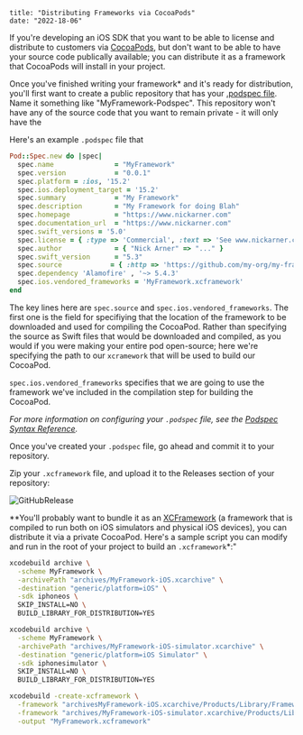 



```
title: "Distributing Frameworks via CocoaPods"
date: "2022-18-06"
```

If you're developing an iOS SDK that you want to be able to license and distribute to customers via [CocoaPods](http://cocoapods.org), but don't want to be able to have your source code publically available; you can distribute it as a framework that CocoaPods will install in your project. 

Once you've finished writing your framework* and it's ready for distribution, you'll first want to create a public repository that has your [.podspec file](https://guides.cocoapods.org/syntax/podspec.html). Name it something like "MyFramework-Podspec". This repository won't have any of the source code that you want to remain private - it will only have the 

Here's an example `.podspec` file that 

```ruby
Pod::Spec.new do |spec|
  spec.name               = "MyFramework"
  spec.version            = "0.0.1"
  spec.platform = :ios, '15.2'
  spec.ios.deployment_target = '15.2'
  spec.summary            = "My Framework"
  spec.description        = "My Framework for doing Blah"
  spec.homepage           = "https://www.nickarner.com"
  spec.documentation_url  = "https://www.nickarner.com"
  spec.swift_versions = '5.0'
  spec.license = { :type => 'Commercial', :text => 'See www.nickarner.com' }
  spec.author             = { "Nick Arner" => "..." }
  spec.swift_version      = "5.3"
  spec.source            = { :http => 'https://github.com/my-org/my-framework-podspecs/releases/download/0.0.1/MyFramework.xcframework.zip' }
  spec.dependency 'Alamofire' , '~> 5.4.3' 
  spec.ios.vendored_frameworks = 'MyFramework.xcframework'
end
```

The key lines here are `spec.source` and `spec.ios.vendored_frameworks`. The first one is the field for specifiying that the location of the framework to be downloaded and used for compiling the CocoaPod. Rather than specifying the source as Swift files that would be downloaded and compiled, as you would if you were making your entire pod open-source; here we're specifying the path to our `xcramework` that will be used to build our CocoaPod. 

`spec.ios.vendored_frameworks` specifies that we are going to use the framework we've included in the compilation step for building the CocoaPod.  

*For more information on configuring your `.podspec` file, see the [Podspec Syntax Reference](https://guides.cocoapods.org/syntax/podspec.html).* 

Once you've created your `.podspec` file, go ahead and commit it to your repository. 

Zip your `.xcframework` file, and upload it to the Releases section of your repository:

![GitHubRelease](/blog_assets/2022/GitHubReleases.png)





**You'll probably want to bundle it as an [XCFramework](https://help.apple.com/xcode/mac/11.4/#/dev544efab96) (a framework that is compiled to run both on iOS simulators and physical iOS devices), you can distribute it via a private CocoaPod. Here's a sample script you can modify and run in the root of your project to build an `.xcframework`*:"

```bash
xcodebuild archive \
  -scheme MyFramework \
  -archivePath "archives/MyFramework-iOS.xcarchive" \
  -destination "generic/platform=iOS" \
  -sdk iphoneos \
  SKIP_INSTALL=NO \
  BUILD_LIBRARY_FOR_DISTRIBUTION=YES

xcodebuild archive \
  -scheme MyFramework \
  -archivePath "archives/MyFramework-iOS-simulator.xcarchive" \
  -destination "generic/platform=iOS Simulator" \
  -sdk iphonesimulator \
  SKIP_INSTALL=NO \
  BUILD_LIBRARY_FOR_DISTRIBUTION=YES

xcodebuild -create-xcframework \
  -framework "archivesMyFramework-iOS.xcarchive/Products/Library/Frameworks/MyFramework.framework" \
  -framework "archives/MyFramework-iOS-simulator.xcarchive/Products/Library/Frameworks/MyFramework.framework" \
  -output "MyFramework.xcframework"

```





